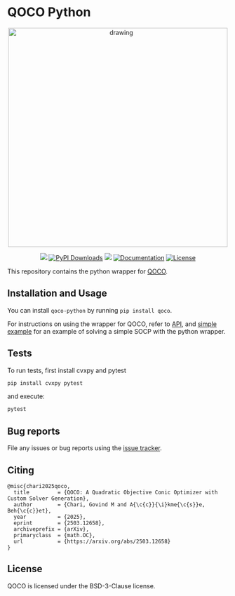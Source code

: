 # QOCO Python
<p align="center">
  <img src="https://github.com/user-attachments/assets/7bd44fa7-d198-4739-bb79-a5c15e04a8de" alt="drawing" width="500"/>
</p>

<p align="center">
  <a href=https://github.com/qoco-org/qoco-python/actions/workflows/unit_tests.yml/badge.svg"><img src="https://github.com/qoco-org/qoco-python/actions/workflows/unit_tests.yml/badge.svg"/></a>
  <a href="https://img.shields.io/pypi/dm/qoco.svg?label=Pypi%20downloads"><img src="https://img.shields.io/pypi/dm/qoco.svg?label=Pypi%20downloads" alt="PyPI Downloads" /></a>
  <a href="https://arxiv.org/abs/2503.12658"><img src="http://img.shields.io/badge/arXiv-2503.12658-B31B1B.svg"/></a>
  <a href="https://qoco-org.github.io/qoco/"><img src="https://img.shields.io/badge/docs-online-brightgreen?logo=read-the-docs&style=flat" alt="Documentation" /></a>
  <a href="https://opensource.org/licenses/BSD-3-Clause"><img src="https://img.shields.io/badge/License-BSD_3--Clause-green.svg" alt="License" /></a>
</p>

This repository contains the python wrapper for [QOCO](https://github.com/qoco-org/qoco).


## Installation and Usage

You can install `qoco-python` by running `pip install qoco`.

For instructions on using the wrapper for QOCO, refer to [API](https://qoco-org.github.io/qoco/api/matlab.html#matlab-interface), and [simple example](https://qoco-org.github.io/qoco/examples/simple_example.html#simple-example) for an example of solving a simple SOCP with the python wrapper.

## Tests
To run tests, first install cvxpy and pytest
```bash
pip install cvxpy pytest
```

and execute:

```bash
pytest
```

## Bug reports

File any issues or bug reports using the [issue tracker](https://github.com/qoco-org/qoco-python/issues).

## Citing
```
@misc{chari2025qoco,
  title         = {QOCO: A Quadratic Objective Conic Optimizer with Custom Solver Generation},
  author        = {Chari, Govind M and A{\c{c}}{\i}kme{\c{s}}e, Beh{\c{c}}et},
  year          = {2025},
  eprint        = {2503.12658},
  archiveprefix = {arXiv},
  primaryclass  = {math.OC},
  url           = {https://arxiv.org/abs/2503.12658}
}
```

## License
QOCO is licensed under the BSD-3-Clause license.
